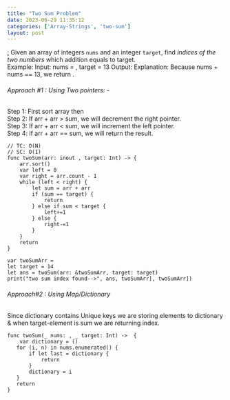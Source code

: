 ```yaml
---
title: "Two Sum Problem"
date: 2023-06-29 11:35:12
categories: ['Array-Strings', 'two-sum']
layout: post
---
```


<!-- wp:paragraph -->
<a href="https://leetcode.com/problems/two-sum/" target="_blank" rel="noopener" title=""> :</a> Given an array of integers <code>nums</code> and an integer <code>target</code>, find <em>indices of the two numbers</em> which addition equals to target.<br>Example: Input: nums = , target = 13 Output:  Explanation: Because nums + nums == 13, we return .


<!-- /wp:paragraph -->

<!-- wp:heading {"level":6} -->
<h6 class="wp-block-heading">Approach #1 : Using Two pointers: - </h6>
<!-- /wp:heading -->

<!-- wp:paragraph -->
Step 1: First sort array then<br>Step 2: If arr + arr > sum, we will decrement the right pointer.<br>Step 3: If arr + arr < sum, we will increment the left pointer.<br>Step 4: if arr + arr == sum, we will return the result.


<!-- /wp:paragraph -->

<!-- wp:code -->
<pre class="wp-block-code"><code lang="swift" class="language-swift">// TC: O(N)
// SC: O(1)
func twoSum(arr: inout , target: Int) -> {
    arr.sort()
    var left = 0
    var right = arr.count - 1
    while (left < right) {
        let sum = arr + arr
        if (sum == target) {
            return 
        } else if sum < target {
            left+=1
        } else {
            right-=1
        }
    }
    return 
}

var twoSumArr = 
let target = 14
let ans = twoSum(arr: &twoSumArr, target: target)
print("two sum index found-->", ans, twoSumArr], twoSumArr])</code></pre>
<!-- /wp:code -->

<!-- wp:heading {"level":6} -->
<h6 class="wp-block-heading">Approach#2 : Using Map/Dictionary</h6>
<!-- /wp:heading -->

<!-- wp:paragraph -->
Since dictionary contains Unique keys we are storing elements to dictionary & when target-element is sum we are returning index.


<!-- /wp:paragraph -->

<!-- wp:code -->
<pre class="wp-block-code"><code lang="swift" class="language-swift">func twoSum(_ nums: , _ target: Int) ->  {
    var dictionary = ()
   for (i, n) in nums.enumerated() {
       if let last = dictionary {
           return 
       }
       dictionary = i
   }
   return 
}</code></pre>
<!-- /wp:code -->